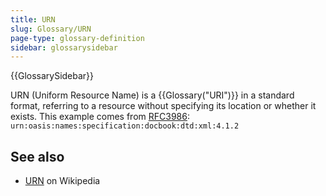 ```yaml
---
title: URN
slug: Glossary/URN
page-type: glossary-definition
sidebar: glossarysidebar
---
```


{{GlossarySidebar}}

URN (Uniform Resource Name) is a {{Glossary("URI")}} in a standard format, referring to a resource without specifying its location or whether it exists. This example comes from [RFC3986](https://datatracker.ietf.org/doc/html/rfc3986): `urn:oasis:names:specification:docbook:dtd:xml:4.1.2`

## See also

- [URN](https://en.wikipedia.org/wiki/URN) on Wikipedia
